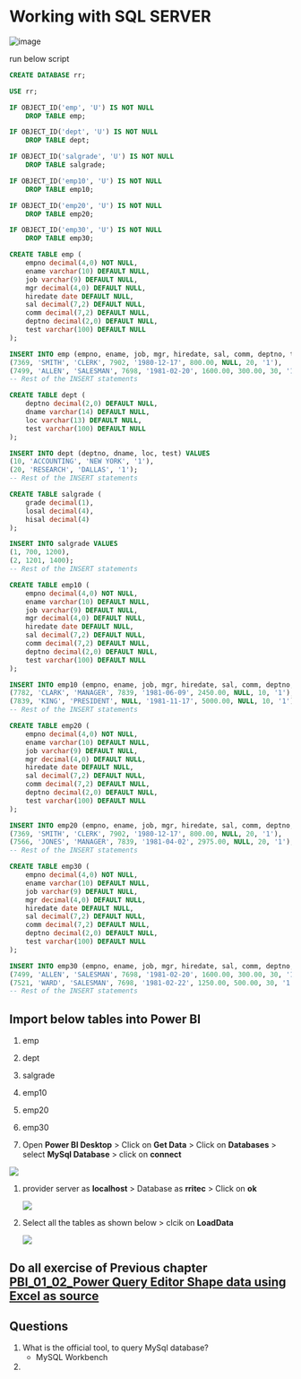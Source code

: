 
# Working with SQL SERVER

![image](https://user-images.githubusercontent.com/20516321/196849404-a9371f5d-6a66-4d5c-9285-75e3131c8332.png)


run below script 

``` sql
CREATE DATABASE rr;
```
``` sql
USE rr;
``` 
``` sql
IF OBJECT_ID('emp', 'U') IS NOT NULL
    DROP TABLE emp;

IF OBJECT_ID('dept', 'U') IS NOT NULL
    DROP TABLE dept;

IF OBJECT_ID('salgrade', 'U') IS NOT NULL
    DROP TABLE salgrade;

IF OBJECT_ID('emp10', 'U') IS NOT NULL
    DROP TABLE emp10;

IF OBJECT_ID('emp20', 'U') IS NOT NULL
    DROP TABLE emp20;

IF OBJECT_ID('emp30', 'U') IS NOT NULL
    DROP TABLE emp30;

CREATE TABLE emp (
    empno decimal(4,0) NOT NULL,
    ename varchar(10) DEFAULT NULL,
    job varchar(9) DEFAULT NULL,
    mgr decimal(4,0) DEFAULT NULL,
    hiredate date DEFAULT NULL,
    sal decimal(7,2) DEFAULT NULL,
    comm decimal(7,2) DEFAULT NULL,
    deptno decimal(2,0) DEFAULT NULL,
    test varchar(100) DEFAULT NULL
);

INSERT INTO emp (empno, ename, job, mgr, hiredate, sal, comm, deptno, test) VALUES 
(7369, 'SMITH', 'CLERK', 7902, '1980-12-17', 800.00, NULL, 20, '1'),
(7499, 'ALLEN', 'SALESMAN', 7698, '1981-02-20', 1600.00, 300.00, 30, '1');
-- Rest of the INSERT statements

CREATE TABLE dept (
    deptno decimal(2,0) DEFAULT NULL,
    dname varchar(14) DEFAULT NULL,
    loc varchar(13) DEFAULT NULL,
    test varchar(100) DEFAULT NULL
);

INSERT INTO dept (deptno, dname, loc, test) VALUES 
(10, 'ACCOUNTING', 'NEW YORK', '1'),
(20, 'RESEARCH', 'DALLAS', '1');
-- Rest of the INSERT statements

CREATE TABLE salgrade (
    grade decimal(1),
    losal decimal(4),
    hisal decimal(4)
);

INSERT INTO salgrade VALUES 
(1, 700, 1200),
(2, 1201, 1400);
-- Rest of the INSERT statements

CREATE TABLE emp10 (
    empno decimal(4,0) NOT NULL,
    ename varchar(10) DEFAULT NULL,
    job varchar(9) DEFAULT NULL,
    mgr decimal(4,0) DEFAULT NULL,
    hiredate date DEFAULT NULL,
    sal decimal(7,2) DEFAULT NULL,
    comm decimal(7,2) DEFAULT NULL,
    deptno decimal(2,0) DEFAULT NULL,
    test varchar(100) DEFAULT NULL
);

INSERT INTO emp10 (empno, ename, job, mgr, hiredate, sal, comm, deptno, test) VALUES 
(7782, 'CLARK', 'MANAGER', 7839, '1981-06-09', 2450.00, NULL, 10, '1'),
(7839, 'KING', 'PRESIDENT', NULL, '1981-11-17', 5000.00, NULL, 10, '1');
-- Rest of the INSERT statements

CREATE TABLE emp20 (
    empno decimal(4,0) NOT NULL,
    ename varchar(10) DEFAULT NULL,
    job varchar(9) DEFAULT NULL,
    mgr decimal(4,0) DEFAULT NULL,
    hiredate date DEFAULT NULL,
    sal decimal(7,2) DEFAULT NULL,
    comm decimal(7,2) DEFAULT NULL,
    deptno decimal(2,0) DEFAULT NULL,
    test varchar(100) DEFAULT NULL
);

INSERT INTO emp20 (empno, ename, job, mgr, hiredate, sal, comm, deptno, test) VALUES 
(7369, 'SMITH', 'CLERK', 7902, '1980-12-17', 800.00, NULL, 20, '1'),
(7566, 'JONES', 'MANAGER', 7839, '1981-04-02', 2975.00, NULL, 20, '1');
-- Rest of the INSERT statements

CREATE TABLE emp30 (
    empno decimal(4,0) NOT NULL,
    ename varchar(10) DEFAULT NULL,
    job varchar(9) DEFAULT NULL,
    mgr decimal(4,0) DEFAULT NULL,
    hiredate date DEFAULT NULL,
    sal decimal(7,2) DEFAULT NULL,
    comm decimal(7,2) DEFAULT NULL,
    deptno decimal(2,0) DEFAULT NULL,
    test varchar(100) DEFAULT NULL
);

INSERT INTO emp30 (empno, ename, job, mgr, hiredate, sal, comm, deptno, test) VALUES 
(7499, 'ALLEN', 'SALESMAN', 7698, '1981-02-20', 1600.00, 300.00, 30, '1'),
(7521, 'WARD', 'SALESMAN', 7698, '1981-02-22', 1250.00, 500.00, 30, '1');
-- Rest of the INSERT statements
```
## Import below tables into Power BI

1. emp
1. dept
1. salgrade
1. emp10
1. emp20
1. emp30


1. Open **Power BI Desktop** > Click on **Get Data** > Click on **Databases** > select **MySql Database** > click on **connect**

![](https://github.com/nevermind78/POWERBI_SBS/blob/main/images/PBI_0089.png?raw=true)
 
1. provider server as **localhost** > Database as **rritec** > Click on **ok**

    ![](https://github.com/nevermind78/POWERBI_SBS/blob/main/images/PBI_0090.png?raw=true)
    
1. Select all the tables as shown below > clcik on **LoadData** 

    ![](https://github.com/nevermind78/POWERBI_SBS/blob/main/images/PBI_0091.png?raw=true)


## Do all exercise of Previous chapter [PBI_01_02_Power Query Editor Shape data using Excel as source](https://github.com/nevermind78/POWERBI_SBS/blob/main/Notebooks/PBI_01_02_Power%20Query%20Editor%20Shape%20data%20using%20Excel%20as%20source.md)

## Questions
1. What is the official tool, to query MySql database?
    - MySQL Workbench
2. 
```python

```
